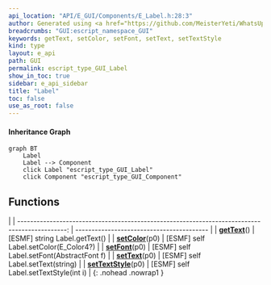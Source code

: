 ```yaml
---
api_location: "API/E_GUI/Components/E_Label.h:28:3"
author: Generated using <a href="https://github.com/MeisterYeti/WhatsUpDoc">WhatsUpDoc</a>
breadcrumbs: "GUI:escript_namespace_GUI"
keywords: getText, setColor, setFont, setText, setTextStyle
kind: type
layout: e_api
path: GUI
permalink: escript_type_GUI_Label
show_in_toc: true
sidebar: e_api_sidebar
title: "Label"
toc: false
use_as_root: false
---
```


#### Inheritance Graph

```mermaid
graph BT
	Label
	Label --> Component
	click Label "escript_type_GUI_Label"
	click Component "escript_type_GUI_Component"
```

## Functions

|
| ---------------------------------------------------------------------------------------------: | ----------------------------------------- | 
| **[getText](classGUI_1_1Label#classGUI_1_1Label_1a127277ca7e12e4b6975691a1a96bda26)**()        | [ESMF] string Label.getText()             | 
| **[setColor](classGUI_1_1Label#classGUI_1_1Label_1aa5079856b049d3a2e322944b3d6086ea)**(p0)     | [ESMF] self Label.setColor(E_Color4?)     | 
| **[setFont](classGUI_1_1Label#classGUI_1_1Label_1ac17fd209db61734fb2a4e417bb3450c1)**(p0)      | [ESMF] self Label.setFont(AbstractFont f) | 
| **[setText](classGUI_1_1Label#classGUI_1_1Label_1aa3304ec1be99701884df749d3345f71d)**(p0)      | [ESMF] self Label.setText(string)         | 
| **[setTextStyle](classGUI_1_1Label#classGUI_1_1Label_1ab9b2e64dd0c87f46c890f41699ffc424)**(p0) | [ESMF] self Label.setTextStyle(int i)     | 
{: .nohead .nowrap1 }

